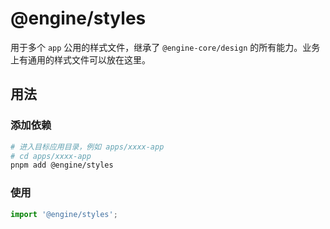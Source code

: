 # @engine/styles

用于多个 `app` 公用的样式文件，继承了 `@engine-core/design` 的所有能力。业务上有通用的样式文件可以放在这里。

## 用法

### 添加依赖

```bash
# 进入目标应用目录，例如 apps/xxxx-app
# cd apps/xxxx-app
pnpm add @engine/styles
```

### 使用

```ts
import '@engine/styles';
```
